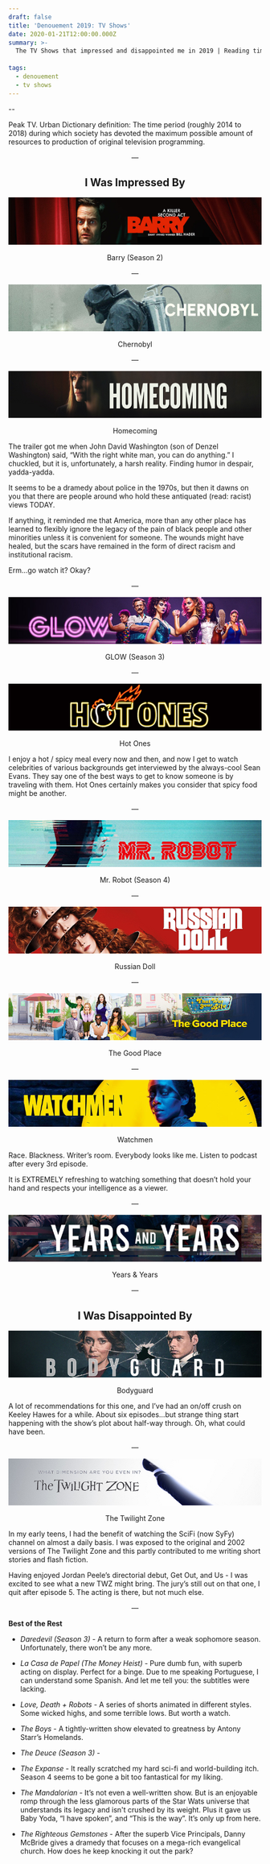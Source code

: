 ```yaml
---
draft: false
title: 'Denouement 2019: TV Shows'
date: 2020-01-21T12:00:00.000Z
summary: >-
  The TV Shows that impressed and disappointed me in 2019 | Reading time: XX minutes, XX seconds.
  
tags:
  - denouement
  - tv shows
---
```

\--

Peak TV. Urban Dictionary definition: The time period (roughly 2014 to 2018) during which society has devoted the maximum possible amount of resources to production of original television programming.

<p align="center"> — </p>

<h2 style="text-align: center;">I Was Impressed By</h2>

![barry](/static/img/barry.png#center)

<figcaption style="text-align: center;">Barry (Season 2)</figcaption>



<p align="center"> — </p>

![chernobyl](/static/img/chernobyl.png#center)

<figcaption style="text-align: center;">Chernobyl</figcaption>



<p align="center"> — </p>

![homecoming](/static/img/homecoming.png#center)

<figcaption style="text-align: center;">Homecoming</figcaption>

The trailer got me when John David Washington (son of Denzel Washington) said, “With the right white man, you can do anything.” I chuckled, but it is, unfortunately, a harsh reality. Finding humor in despair, yadda-yadda.

It seems to be a dramedy about police in the 1970s, but then it dawns on you that there are people around who hold these antiquated (read: racist) views TODAY.

If anything, it reminded me that America, more than any other place has learned to flexibly ignore the legacy of the pain of black people and other minorities unless it is convenient for someone. The wounds might have healed, but the scars have remained in the form of direct racism and institutional racism.

Erm…go watch it? Okay?

<p align="center"> — </p>

![glow](/static/img/glow.png#center)

<figcaption style="text-align: center;">GLOW (Season 3)</figcaption>



<p align="center"> — </p>

![hotones](/static/img/hotones.png#center)

<figcaption style="text-align: center;">Hot Ones</figcaption>

I enjoy a hot / spicy meal every now and then, and now I get to watch celebrities of various backgrounds get interviewed by the always-cool Sean Evans. They say one of the best ways to get to know someone is by traveling with them. Hot Ones certainly makes you consider that spicy food might be another.

<p align="center"> — </p>

![mrrobot](/static/img/mrrobot.png#center)

<figcaption style="text-align: center;">Mr. Robot (Season 4)</figcaption>


<p align="center"> — </p>

![russiandoll](/static/img/russiandoll.png#center)

<figcaption style="text-align: center;">Russian Doll</figcaption>



<p align="center"> — </p>

![thegoodplace](/static/img/thegoodplace.png#center)

<figcaption style="text-align: center;">The Good Place</figcaption>


<p align="center"> — </p>

![watchmen](/static/img/watchmen-tv.png#center)

<figcaption style="text-align: center;">Watchmen</figcaption>

Race. Blackness. Writer’s room. Everybody looks like me. Listen to podcast after every 3rd episode.

It is EXTREMELY refreshing to watching something that doesn’t hold your hand and respects your intelligence as a viewer.

<p align="center"> — </p>

![yearsandyears](/static/img/yearsandyears.png#center)

<figcaption style="text-align: center;">Years & Years</figcaption>


<p align="center"> — </p>

<h2 style="text-align: center;">I Was Disappointed By</h2>

![bodyguard](/static/img/bodyguard.png#center)

<figcaption style="text-align: center;">Bodyguard</figcaption>

A lot of recommendations for this one, and I’ve had an on/off crush on Keeley Hawes for a while. About six episodes…but strange thing start happening with the show’s plot about half-way through. Oh, what could have been.

<p align="center"> — </p>

![twilightzone](/static/img/twilightzone.png#center)

<figcaption style="text-align: center;">The Twilight Zone</figcaption>

In my early teens, I had the benefit of watching the SciFi (now SyFy) channel on almost a daily basis. I was exposed to the original and 2002 versions of The Twilight Zone and this partly contributed to me writing short stories and flash fiction.

Having enjoyed Jordan Peele’s directorial debut, Get Out, and Us - I was excited to see what a new TWZ might bring. The jury’s still out on that one, I quit after episode 5. The acting is there, but not much else.

<p align="center"> — </p>

**Best of the Rest**

* *Daredevil (Season 3)* - A return to form after a weak sophomore season. Unfortunately, there won’t be any more.

* *La Casa de Papel (The Money Heist)* - Pure dumb fun, with superb acting on display. Perfect for a binge. Due to me speaking Portuguese, I can understand some Spanish. And let me tell you: the subtitles were lacking.

* *Love, Death + Robots* - A series of shorts animated in different styles. Some wicked highs, and some terrible lows. But worth a watch.

* *The Boys* - A tightly-written show elevated to greatness by Antony Starr’s Homelands.

* *The Deuce (Season 3)* - 

* *The Expanse* - It really scratched my hard sci-fi and world-building itch. Season 4 seems to be gone a bit too fantastical for my liking.

* *The Mandalorian* - It’s not even a well-written show. But is an enjoyable romp through the less glamorous parts of the Star Wats universe that understands its legacy and isn't crushed by its weight. Plus it gave us Baby Yoda, “I have spoken”, and “This is the way”. It’s only up from here.

* *The Righteous Gemstones* - After the superb Vice Principals, Danny McBride gives a dramedy that focuses on a mega-rich evangelical church. How does he keep knocking it out the park?